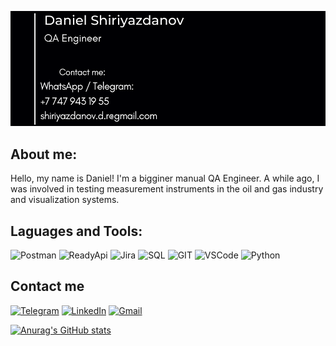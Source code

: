 ![Header](https://github.com/ExcusezM01/ExcusezM01/blob/main/assets/Screenshot_2.png) 

## About me:
Hello, my name is Daniel! I'm a bigginer manual QA Engineer. A while ago, I was involved in testing measurement instruments in the oil and gas industry and visualization systems.

## Laguages and Tools:
![Postman](https://img.shields.io/badge/-POSTMAN-cccccc?style=for-the-badge&logo=postman)
![ReadyApi](https://img.shields.io/badge/-ReadyAPI-ffcc00?style=for-the-badge&logo=ReadyAPI) 
![Jira](https://img.shields.io/badge/-jira-ffffff?style=for-the-badge&logo=jira&logoColor=00ccff)
![SQL](https://img.shields.io/badge/-SQL-333333?style=for-the-badge&logo=MYSQL&logoColor=0066ff)
![GIT](https://img.shields.io/badge/-GIT-333333?style=for-the-badge&logo=GIT&logoColor=0066ff)
![VSCode](https://img.shields.io/badge/-VSCode-0099ff?style=for-the-badge&logo=&logoColor=0066ff)
![Python](https://img.shields.io/badge/-Python-ffff66?style=for-the-badge&logo=python)

## Contact me
[![Telegram](https://img.shields.io/badge/-Telegram-333333?style=for-the-badge&logo=telegram)](https://t.me/excusez_mo1)
[![LinkedIn](https://img.shields.io/badge/-LinkedIn-333333?style=for-the-badge&logo=Linkedin&logoColor=0066ff)](https://www.linkedin.com/in/daniel-shiriyazdanov-395228228/)
[![Gmail](https://img.shields.io/badge/-Gmail-333333?style=for-the-badge&logo=Gmail&logoColor=cc000)](mailto:shiriyazdanov.d.r@gmail.com)

[![Anurag's GitHub stats](https://github-readme-stats.vercel.app/api?username=excusezm01&show_icons=true)](https://github.com/anuraghazra/github-readme-stats)
